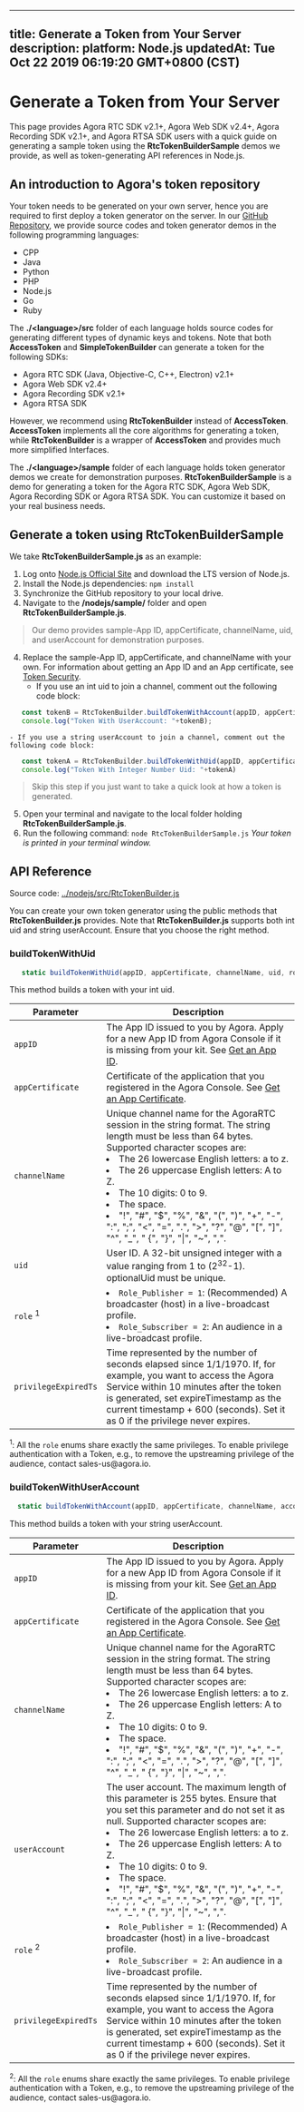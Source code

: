 
---
title: Generate a Token from Your Server
description: 
platform: Node.js
updatedAt: Tue Oct 22 2019 06:19:20 GMT+0800 (CST)
---
# Generate a Token from Your Server
This page provides Agora RTC SDK v2.1+, Agora Web SDK v2.4+, Agora Recording SDK v2.1+, and Agora RTSA SDK users with  a quick guide on generating a sample token using the **RtcTokenBuilderSample** demos we provide, as well as token-generating API references in Node.js. 

## An introduction to Agora's token repository

Your token needs to be generated on your own server, hence you are required to first deploy a token generator on the server. In our [GitHub Repository](https://github.com/AgoraIO/Tools/tree/master/DynamicKey/AgoraDynamicKey), we provide source codes and token generator demos in the following programming languages:

- CPP
- Java
- Python
- PHP
- Node.js
- Go
- Ruby

The **./\<language\>/src** folder of each language holds source codes for generating different types of dynamic keys and tokens. Note that both **AccessToken** and **SimpleTokenBuilder** can generate a token for the following SDKs:

- Agora RTC SDK (Java, Objective-C, C++, Electron) v2.1+
- Agora Web SDK v2.4+
- Agora Recording SDK v2.1+ 
- Agora RTSA SDK

However, we recommend using **RtcTokenBuilder** instead of **AccessToken**.  **AccessToken** implements all the core algorithms for generating a token, while **RtcTokenBuilder** is a wrapper of **AccessToken** and provides much more simplified Interfaces. 

The **./\<language\>/sample** folder of each language holds token generator demos we create for demonstration purposes. **RtcTokenBuilderSample** is  a demo for generating a token for the Agora RTC SDK, Agora Web SDK, Agora Recording SDK or Agora RTSA SDK. You can customize it based on your real business needs. 

## Generate a token using **RtcTokenBuilderSample**

We take **RtcTokenBuilderSample.js** as an example:

1. Log onto [Node.js Official Site](https://nodejs.org/en/) and download the LTS version of Node.js. 
2. Install the Node.js dependencies:
    `npm install`
2. Synchronize the GitHub repository to your local drive.
3. Navigate to the **/nodejs/sample/** folder and open **RtcTokenBuilderSample.js**. 
> Our demo provides sample-App ID, appCertificate, channelName, uid, and userAccount for demonstration purposes.
4. Replace the sample-App ID, appCertificate, and channelName with your own. For information about getting an App ID and an App certificate, see [Token Security](https://docs.agora.io/en/Agora%20Platform/token?platform=All%20Platforms#app-id).
    - If you use an int uid to join a channel, comment out the following code block:
```JavaScript
   const tokenB = RtcTokenBuilder.buildTokenWithAccount(appID, appCertificate, channelName, account, role, privilegeExpiredTs);
   console.log("Token With UserAccount: "+tokenB);
```    
    - If you use a string userAccount to join a channel, comment out the following code block:
```JavaScript
   const tokenA = RtcTokenBuilder.buildTokenWithUid(appID, appCertificate, channelName, uid, role, privilegeExpiredTs);
   console.log("Token With Integer Number Uid: "+tokenA)
```
> Skip this step if you just want to take a quick look at how a token is generated.
5. Open your terminal and navigate to the local folder holding **RtcTokenBuilderSample.js**.
6. Run the following command:
    `node RtcTokenBuilderSample.js`
  *Your token is printed in your terminal window.*



## API Reference

Source code:  [../nodejs/src/RtcTokenBuilder.js](https://github.com/AgoraIO/Tools/blob/master/DynamicKey/AgoraDynamicKey/nodejs/src/RtcTokenBuilder.js)

You can create your own token generator using the public methods that **RtcTokenBuilder.js** provides. Note that **RtcTokenBuilder.js** supports both int uid and string userAccount. Ensure that you choose the right method. 

### buildTokenWithUid



```JavaScript
   static buildTokenWithUid(appID, appCertificate, channelName, uid, role, privilegeExpiredTs)
```

This method builds a token with your int uid.

| **Parameter**    | **Description**                                              |
| ---------------- | ------------------------------------------------------------ |
| `appID`          | The App ID issued to you by Agora. Apply for a new App ID from Agora Console if it is missing from your kit. See [Get an App ID](https://docs.agora.io/en/Agora%20Platform/token/#app-id). |
| `appCertificate` | Certificate of the application that you registered in the Agora Console. See [Get an App Certificate](https://docs.agora.io/en/Agora%20Platform/token/#app-certificate). |
| `channelName`    | Unique channel name for the AgoraRTC session in the string format. The string length must be less than 64 bytes. Supported character scopes are: <li>The 26 lowercase English letters: a to z.<li>The 26 uppercase English letters: A to Z.<li>The 10 digits: 0 to 9.<li>The space.<li>"!", "#", "$", "%", "&", "(", ")", "+", "-", ":", ";", "<", "=", ".", ">", "?", "@", "[", "]", "^", "_", " {", "}", "\|", "~", ",". |
| `uid`            | User ID. A 32-bit unsigned integer with a value ranging from 1 to (2<sup>32</sup>-1). optionalUid must be unique. |
| `role` <sup>1</sup>          | <li> `Role_Publisher = 1`: (Recommended) A broadcaster (host) in a live-broadcast profile.<li>`Role_Subscriber = 2`: An audience in a live-broadcast profile. |
| `privilegeExpiredTs`      | Time represented by the number of seconds elapsed since 1/1/1970. If, for example, you want to access the Agora Service within 10 minutes after the token is generated, set expireTimestamp as the current timestamp + 600 (seconds). Set it as 0 if the privilege never expires. |

<div class="alert warning"><sup>1</sup>: All the <code>role</code> enums share exactly the same privileges. To enable privilege authentication with a Token, e.g., to remove the upstreaming privilege of the audience, contact sales-us@agora.io.</div>


### buildTokenWithUserAccount



```JavaScript
  static buildTokenWithAccount(appID, appCertificate, channelName, account, role, privilegeExpiredTs)
```

This method builds a token with your string userAccount.

| **Parameter**    | **Description**                                              |
| ---------------- | ------------------------------------------------------------ |
| `appID`          | The App ID issued to you by Agora. Apply for a new App ID from Agora Console if it is missing from your kit. See [Get an App ID](https://docs.agora.io/en/Agora%20Platform/token/#app-id). |
| `appCertificate` | Certificate of the application that you registered in the Agora Console. See [Get an App Certificate](https://docs.agora.io/en/Agora%20Platform/token/#app-certificate). |
| `channelName`    | Unique channel name for the AgoraRTC session in the string format. The string length must be less than 64 bytes. Supported character scopes are: <li>The 26 lowercase English letters: a to z.<li>The 26 uppercase English letters: A to Z.<li>The 10 digits: 0 to 9.<li>The space.<li>"!", "#", "$", "%", "&", "(", ")", "+", "-", ":", ";", "<", "=", ".", ">", "?", "@", "[", "]", "^", "_", " {", "}", "\|", "~", ",". |
| `userAccount`    | The user account. The maximum length of this parameter is 255 bytes. Ensure that you set this parameter and do not set it as null. Supported character scopes are: <li>The 26 lowercase English letters: a to z.<li>The 26 uppercase English letters: A to Z.<li>The 10 digits: 0 to 9.<li>The space.<li>"!", "#", "$", "%", "&", "(", ")", "+", "-", ":", ";", "<", "=", ".", ">", "?", "@", "[", "]", "^", "_", " {", "}", "\|", "~", ",". |
| `role` <sup>2</sup>          | <li> `Role_Publisher = 1`: (Recommended) A broadcaster (host) in a live-broadcast profile.<li>`Role_Subscriber = 2`: An audience in a live-broadcast profile. |
| `privilegeExpiredTs`      | Time represented by the number of seconds elapsed since 1/1/1970. If, for example, you want to access the Agora Service within 10 minutes after the token is generated, set expireTimestamp as the current timestamp + 600 (seconds). Set it as 0 if the privilege never expires. |

<div class="alert warning"><sup>2</sup>: All the <code>role</code> enums share exactly the same privileges. To enable privilege authentication with a Token, e.g., to remove the upstreaming privilege of the audience, contact sales-us@agora.io.</div>



